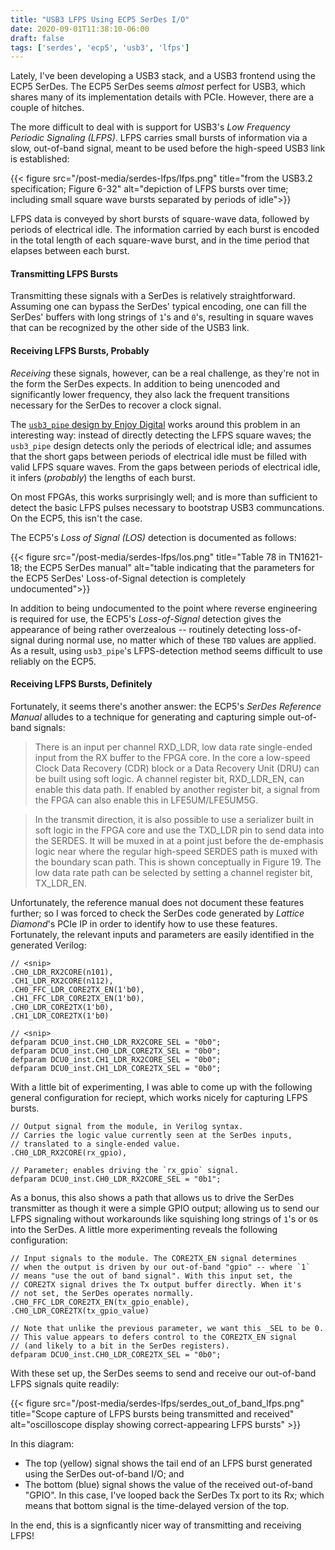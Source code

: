 ```yaml
---
title: "USB3 LFPS Using ECP5 SerDes I/O"
date: 2020-09-01T11:38:10-06:00
draft: false
tags: ['serdes', 'ecp5', 'usb3', 'lfps']
---
```


Lately, I've been developing a USB3 stack, and a USB3 frontend using the ECP5 SerDes. The ECP5 SerDes seems _almost_ 
perfect for USB3, which shares many of its implementation details with PCIe. However, there are a couple of hitches. 

The more difficult to deal with is support for USB3's _Low Frequency Periodic Signaling (LFPS)_. LFPS carries small bursts
of information via a slow, out-of-band signal, meant to be used before the high-speed USB3 link is established:

{{< figure src="/post-media/serdes-lfps/lfps.png" title="from the USB3.2 specification; Figure 6-32" 
    alt="depiction of LFPS bursts over time; including small square wave bursts separated by periods of idle">}}

LFPS data is conveyed by short bursts of square-wave data, followed by periods of electrical idle. The information
carried by each burst is encoded in the total length of each square-wave burst, and in the time period that elapses
between each burst.

#### Transmitting LFPS Bursts

Transmitting these signals with a SerDes is relatively straightforward. Assuming one can bypass the SerDes' typical
encoding, one can fill the SerDes' buffers with long strings of `1`'s and `0`'s, resulting in square waves that can
be recognized by the other side of the USB3 link.

#### Receiving LFPS Bursts, Probably

_Receiving_ these signals, however, can be a real challenge, as they're not in the form the SerDes expects. In addition
to being unencoded and significantly lower frequency, they also lack the frequent transitions necessary for the SerDes
to recover a clock signal.

The [`usb3_pipe` design by Enjoy Digital](https://twitter.com/enjoy_digital/usb3_pipe) works around this problem in an
interesting way: instead of directly detecting the LFPS square waves; the `usb3_pipe` design detects only the periods of
electrical idle; and assumes that the short gaps between periods of electrical idle must be filled with valid LFPS square
waves. From the gaps between periods of electrical idle, it infers (_probably_) the lengths of each burst.

On most FPGAs, this works surprisingly well; and is more than sufficient to detect the basic LFPS pulses necessary to
bootstrap USB3 communcations. On the ECP5, this isn't the case.

The ECP5's _Loss of Signal (LOS)_ detection is documented as follows:

{{< figure src="/post-media/serdes-lfps/los.png" title="Table 78 in TN1621-18; the ECP5 SerDes manual" 
    alt="table indicating that the parameters for the ECP5 SerDes' Loss-of-Signal detection is completely undocumented">}}

In addition to being undocumented to the point where reverse engineering is required for use, the ECP5's _Loss-of-Signal_
detection gives the appearance of being rather overzealous -- routinely detecting loss-of-signal during normal use, no matter
which of these `TBD` values are applied. As a result, using `usb3_pipe`'s LFPS-detection method seems difficult to use reliably
on the ECP5.

#### Receiving LFPS Bursts, Definitely

Fortunately, it seems there's another answer: the ECP5's _SerDes Reference Manual_ alludes to a technique for generating
and capturing simple out-of-band signals:

> There is an input per channel RXD_LDR, low data rate single-ended input from the RX buffer to the FPGA core. In the  core  a  low-speed  Clock  Data  Recovery  (CDR)  block  or  a  Data  Recovery  Unit  (DRU)  can  be  built  using  soft  logic. A channel register bit, RXD_LDR_EN, can enable this data path. If enabled by another register bit, a signal from the FPGA can also enable this in LFE5UM/LFE5UM5G.

> In  the  transmit  direction,  it  is  also  possible  to  use  a  serializer  built  in  soft  logic  in  the  FPGA  core  and  use  the  TXD_LDR pin to send data into the SERDES. It will be muxed in at a point just before the de-emphasis logic near where the regular high-speed SERDES path is muxed with the boundary scan path. This is shown conceptually in Figure 19. The low data rate path can be selected by setting a channel register bit, TX_LDR_EN.

Unfortunately, the reference manual does not document these features further; so I was forced to check the SerDes code generated
by _Lattice Diamond_'s PCIe IP in order to identify how to use these features. Fortunately, the relevant inputs and parameters are easily identified in the generated Verilog:

```
// <snip>
.CH0_LDR_RX2CORE(n101),
.CH1_LDR_RX2CORE(n112),
.CH0_FFC_LDR_CORE2TX_EN(1'b0), 
.CH1_FFC_LDR_CORE2TX_EN(1'b0),
.CH0_LDR_CORE2TX(1'b0), 
.CH1_LDR_CORE2TX(1'b0)

// <snip>
defparam DCU0_inst.CH0_LDR_RX2CORE_SEL = "0b0";
defparam DCU0_inst.CH0_LDR_CORE2TX_SEL = "0b0";
defparam DCU0_inst.CH1_LDR_RX2CORE_SEL = "0b0";
defparam DCU0_inst.CH1_LDR_CORE2TX_SEL = "0b0";
```

With a little bit of experimenting, I was able to come up with the following general configuration for reciept,
which works nicely for capturing LFPS bursts.

```
// Output signal from the module, in Verilog syntax.
// Carries the logic value currently seen at the SerDes inputs, 
// translated to a single-ended value.
.CH0_LDR_RX2CORE(rx_gpio),

// Parameter; enables driving the `rx_gpio` signal.
defparam DCU0_inst.CH0_LDR_RX2CORE_SEL = "0b1";
```

As a bonus, this also shows a path that allows us to drive the SerDes transmitter as though it were a simple GPIO output;
allowing us to send our LFPS signaling without workarounds like squishing long strings of `1`'s or `0`s into the SerDes.
A little more experimenting reveals the following configuration:


```
// Input signals to the module. The CORE2TX_EN signal determines
// when the output is driven by our out-of-band "gpio" -- where `1`
// means "use the out of band signal". With this input set, the 
// CORE2TX signal drives the Tx output buffer directly. When it's 
// not set, the SerDes operates normally.
.CH0_FFC_LDR_CORE2TX_EN(tx_gpio_enable), 
.CH0_LDR_CORE2TX(tx_gpio_value)

// Note that unlike the previous parameter, we want this _SEL to be 0.
// This value appears to defers control to the CORE2TX_EN signal 
// (and likely to a bit in the SerDes registers).
defparam DCU0_inst.CH0_LDR_CORE2TX_SEL = "0b0";
```

With these set up, the SerDes seems to send and receive our out-of-band LFPS signals quite readily:

{{< figure src="/post-media/serdes-lfps/serdes_out_of_band_lfps.png" 
    title="Scope capture of LFPS bursts being transmitted and received" 
    alt="oscilloscope display showing correct-appearing LFPS bursts" >}}

In this diagram:

- The top (yellow) signal shows the tail end of an LFPS burst generated using the SerDes out-of-band I/O; and
- The bottom (blue) signal shows the value of the received out-of-band "GPIO". In this case, I've looped back the
  SerDes Tx port to its Rx; which means that bottom signal is the time-delayed version of the top.

In the end, this is a signficantly nicer way of transmitting and receiving LFPS!
